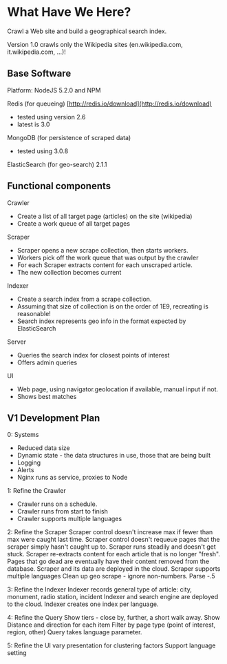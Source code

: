 # What Have We Here? #

Crawl a Web site and build a geographical search index.

Version 1.0 crawls only the Wikipedia sites (en.wikipedia.com, it.wikipedia.com, ...)!

## Base Software ##

Platform: NodeJS 5.2.0 and NPM

Redis (for queueing)  [http://redis.io/download](http://redis.io/download)
 - tested using version 2.6  
 - latest is 3.0

MongoDB (for persistence of scraped data) 
 - tested using 3.0.8

ElasticSearch (for geo-search)  2.1.1

## Functional components ##

Crawler
 - Create a list of all target page (articles) on the site (wikipedia)
 - Create a work queue of all target pages

Scraper
  - Scraper opens a new scrape collection, then starts workers.
  - Workers pick off the work queue that was output by the crawler
  - For each Scraper extracts content for each unscraped article.
  - The new collection becomes current

Indexer
  - Create a search index from a scrape collection.
  - Assuming that size of collection is on the order of 1E9, recreating is reasonable!
  - Search index represents geo info in the format expected by ElasticSearch

Server
  - Queries the search index for closest points of interest
  - Offers admin queries

UI 
  - Web page, using navigator.geolocation if available, manual input if not.
  - Shows best matches

## V1 Development Plan ##

0: Systems
  - Reduced data size
  - Dynamic state - the data structures in use, those that are being built
  - Logging
  - Alerts
  - Nginx runs as service, proxies to Node

1: Refine the Crawler
  - Crawler runs on a schedule.
  - Crawler runs from start to finish 
  - Crawler supports multiple languages

2: Refine the Scraper
  Scraper control doesn't increase max if fewer than max were caught last time.
  Scraper control doesn't requeue pages that the scraper simply hasn't caught up to.
  Scraper runs steadily and doesn't get stuck.
  Scraper re-extracts content for each article that is no longer "fresh".
  Pages that go dead are eventually have their content removed from the database.
  Scraper and its data are deployed in the cloud.
  Scraper supports multiple languages
  Clean up geo scrape - ignore non-numbers.  Parse -.5

3: Refine the Indexer
  Indexer records general type of article: city, monument, radio station, incident
  Indexer and search engine are deployed to the cloud.
  Indexer creates one index per language.

4: Refine the Query
  Show tiers - close by, further, a short walk away.
  Show Distance and direction for each item
  Filter by page type (point of interest, region, other)
  Query takes language parameter.

5: Refine the UI
  vary presentation for clustering factors
  Support language setting
